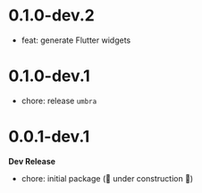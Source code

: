 # 0.1.0-dev.2

- feat: generate Flutter widgets

# 0.1.0-dev.1

- chore: release `umbra`

# 0.0.1-dev.1

**Dev Release**

- chore: initial package (🚧 under construction 🚧)
